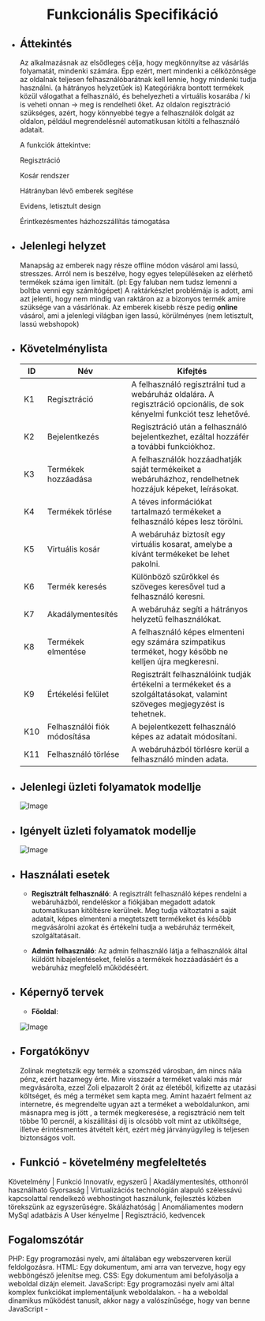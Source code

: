 <center><h1>Funkcionális Specifikáció</h1></center>

* <h2>Áttekintés</h2>
    Az alkalmazásnak az elsődleges célja, hogy megkönnyítse az vásárlás folyamatát, mindenki számára.
    Épp ezért, mert mindenki a célközönsége az oldalnak teljesen felhasználóbarátnak kell lennie, hogy mindenki tudja használni. (a hátrányos helyzetűek is)
    Kategóriákra bontott termékek közül válogathat a felhasználó, és behelyezheti a virtuális kosarába / ki is veheti onnan -> meg is rendelheti őket.
    Az oldalon regisztráció szükséges, azért, hogy könnyebbé tegye a felhasználók dolgát az oldalon, például megrendelésnél automatikusan kitölti a felhasználó adatait.

    A funkciók áttekintve:

    Regisztráció

    Kosár rendszer

    Hátrányban lévő emberek segítése

    Evidens, letisztult design
    
    Érintkezésmentes házhozszállítás támogatása


* <h2>Jelenlegi helyzet</h2>

    Manapság az emberek nagy része offline módon vásárol ami lassú, stresszes.
    Arról nem is beszélve, hogy egyes településeken az elérhető termékek száma igen limitált. 
    (pl: Egy faluban nem tudsz lemenni a boltba venni egy számítógépet)
    A raktárkészlet problémája is adott, ami azt jelenti, hogy nem mindig van raktáron az a bizonyos termék amire szüksége van a vásárlónak.
    Az emberek kisebb része pedig **online** vásárol, ami a jelenlegi világban igen lassú, körülményes 
    (nem letisztult, lassú webshopok)
    

* <h2>Követelménylista</h2>

    ID | Név | Kifejtés
    -- | --- | --------
    K1 | Regisztráció | A felhasználó regisztrálni tud a webáruház oldalára. A regisztráció opcionális, de sok kényelmi funkciót tesz lehetővé.
    K2 | Bejelentkezés | Regisztráció után a felhasználó bejelentkezhet, ezáltal hozzáfér a további funkciókhoz.
    K3 | Termékek hozzáadása | A felhasználók hozzáadhatják saját termékeiket a webáruházhoz, rendelhetnek hozzájuk képeket, leírásokat.
    K4 | Termékek törlése | A téves információkat tartalmazó termékeket a felhasználó képes lesz törölni.
    K5 | Virtuális kosár | A webáruház biztosít egy virtuális kosarat, amelybe a kívánt termékeket be lehet pakolni.
    K6 | Termék keresés | Különböző szűrőkkel és szöveges keresővel tud a felhasználó keresni.
    K7 | Akadálymentesítés | A webáruház segíti a hátrányos helyzetű felhasználókat.
    K8 | Termékek elmentése | A felhasználó képes elmenteni egy számára szimpatikus terméket, hogy később ne kelljen újra megkeresni.
    K9 | Értékelési felület | Regisztrált felhasználóink tudják értékelni a termékeket és a szolgáltatásokat, valamint szöveges megjegyzést is tehetnek.
    K10 | Felhasználói fiók módosítása | A bejelentkezett felhasználó képes az adatait módosítani.
    K11 | Felhasználó törlése | A webáruházból törlésre kerül a felhasználó minden adata.


* <h2>Jelenlegi üzleti folyamatok modellje</h2>

    ![Image](https://github.com/unicsbalint/AFP_2nd_project/blob/master/Pictures/Jelenlegi_uzleti_folyamat_modell.png)

* <h2>Igényelt üzleti folyamatok modellje</h2>

    ![Image](https://github.com/unicsbalint/AFP_2nd_project/blob/master/Pictures/Igenyelt_uzleti_folyamat_modell.png)

* <h2>Használati esetek</h2>

    - **Regisztrált felhasználó**: A regisztrált felhasználó képes rendelni a webáruházból, rendeléskor a fiókjában megadott adatok automatikusan kitöltésre kerülnek. Meg tudja változtatni a saját adatait, képes elmenteni a megtetszett termékeket és később megvásárolni azokat és értékelni tudja a webáruház termékeit, szolgáltatásait.

    - **Admin felhasználó**: Az admin felhasználó látja a felhasználók által küldött hibajelentéseket, felelős a termékek hozzáadásáért és a webáruház megfelelő működéséért.

* <h2>Képernyő tervek</h2>

    - **Főoldal**:

    ![Image](https://github.com/unicsbalint/AFP_2nd_project/blob/master/Pictures/Screen_design_Home.png)

* <h2>Forgatókönyv</h2>
    Zolinak megtetszik egy termék a szomszéd városban, ám nincs nála pénz, ezért hazamegy érte. Mire visszaér a terméket valaki más már megvásárolta, ezzel Zoli elpazarolt
    2 órát az életéből, kifizette az utazási költséget, és még a terméket sem kapta meg. Amint hazaért felment az internetre, és megrendelte ugyan azt a terméket a weboldalunkon, ami másnapra meg is                                  jött , a termék megkeresése, a regisztráció nem telt többe 10 percnél, a kiszállítási díj is olcsóbb volt mint az utiköltsége, illetve érintésmentes átvételt kért, ezért még járványügyileg is teljesen biztonságos volt.

* <h2>Funkció - követelmény megfeleltetés</h2>

Követelmény | Funkció
Innovatív, egyszerű | Akadálymentesítés, otthonról használható
Gyorsaság | Virtualizációs technológián alapuló szélessávú kapcsolattal rendelkező webhostingot használunk, fejlesztés közben törekszünk az egyszerűségre.
Skálázhatóság | Anomáliamentes modern MySql adatbázis
A User kényelme | Regisztráció, kedvencek

 <h2>Fogalomszótár</h2>
PHP: 	Egy programozási nyelv, ami általában egy webszerveren kerül feldolgozásra.
HTML:	Egy dokumentum, ami arra van tervezve, hogy egy webböngésző jelenítse meg.
CSS: 	Egy dokumentum ami befolyásolja a weboldal dizájn elemeit.
JavaScript: Egy programozási nyelv ami által komplex funkciókat implementáljunk weboldalakon. - ha a weboldal dinamikus működést tanusít, akkor nagy a valószínűsége, hogy van benne JavaScript -


